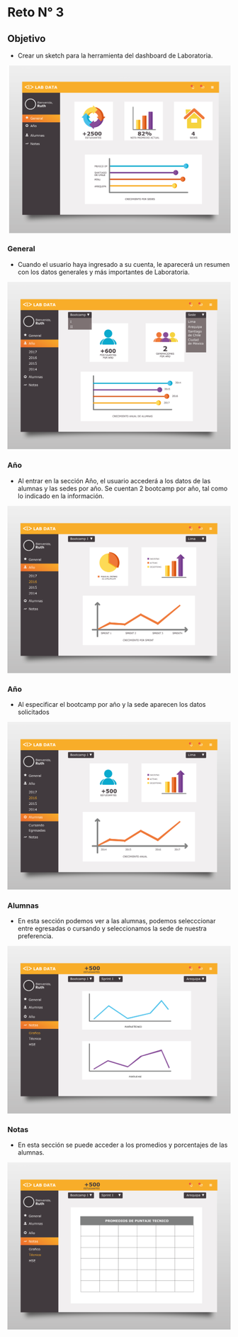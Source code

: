 # Reto N° 3

## Objetivo

   * Crear un sketch para la herramienta del dashboard de Laboratoria.
   

 ![dashboard](assets/img/SKETCH-01.png)
 
### General

 * Cuando el usuario haya ingresado a su cuenta, le aparecerá un resumen con los datos generales y más importantes de Laboratoria.
 
 
 ![dashboard](assets/img/SKETCH-02.png)
 
 ### Año

 * Al entrar en la sección Año, el usuario accederá a los datos de las alumnas y las sedes por año. Se cuentan  2 bootcamp por año, tal como lo indicado en la información.
 
 ![dashboard](assets/img/SKETCH-04.png)
  ### Año
 * Al especificar el bootcamp por año y la sede aparecen los datos solicitados
 
  ![dashboard](assets/img/SKETCH-05.png)
  ### Alumnas
  * En esta sección podemos ver a las alumnas, podemos selecccionar entre egresadas o cursando y seleccionamos la sede de nuestra         preferencia.

 
 ![dashboard](assets/img/SKETCH-03.png)
  ### Notas
 * En esta sección se puede acceder a los promedios y porcentajes de las alumnas.
  
 ![dashboard](assets/img/SKETCH-06.png)

